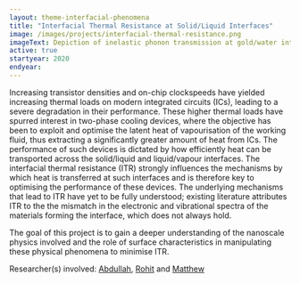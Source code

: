 ```yaml
---
layout: theme-interfacial-phenomena
title: "Interfacial Thermal Resistance at Solid/Liquid Interfaces"
image: /images/projects/interfacial-thermal-resistance.png
imageText: Depiction of inelastic phonon transmission at gold/water interface with corresponding resistors (including ITR) shown above. 
active: true
startyear: 2020
endyear:
---
```


Increasing transistor densities and on-chip clockspeeds have yielded increasing thermal loads on modern integrated circuits (ICs), leading to a severe degradation in their performance. These higher thermal loads have spurred interest in two-phase cooling devices, where the objective has been to exploit and optimise the latent heat of vapourisation of the working fluid, thus extracting a significantly greater amount of heat from ICs. The performance of such devices is dictated by how efficiently heat can be transported across the solid/liquid and liquid/vapour interfaces. The interfacial thermal resistance (ITR) strongly influences the mechanisms by which heat is transferred at such interfaces and is therefore key to optimising the performance of these devices. The underlying mechanisms that lead to ITR have yet to be fully understood; existing literature attributes ITR to the the mismatch in the electronic and vibrational spectra of the materials forming the interface, which does not always hold.

The goal of this project is to gain a deeper understanding of the nanoscale physics involved and the role of surface characteristics in manipulating these physical phenomena to minimise ITR.

Researcher(s) involved: [Abdullah](/team/elrifai-abdullah), [Rohit](/team/rohit-pillai) and [Matthew](/team/matthew-borg)
